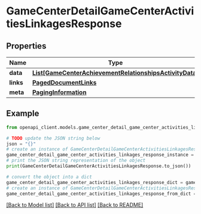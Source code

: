 # GameCenterDetailGameCenterActivitiesLinkagesResponse


## Properties

Name | Type | Description | Notes
------------ | ------------- | ------------- | -------------
**data** | [**List[GameCenterAchievementRelationshipsActivityData]**](GameCenterAchievementRelationshipsActivityData.md) |  | 
**links** | [**PagedDocumentLinks**](PagedDocumentLinks.md) |  | 
**meta** | [**PagingInformation**](PagingInformation.md) |  | [optional] 

## Example

```python
from openapi_client.models.game_center_detail_game_center_activities_linkages_response import GameCenterDetailGameCenterActivitiesLinkagesResponse

# TODO update the JSON string below
json = "{}"
# create an instance of GameCenterDetailGameCenterActivitiesLinkagesResponse from a JSON string
game_center_detail_game_center_activities_linkages_response_instance = GameCenterDetailGameCenterActivitiesLinkagesResponse.from_json(json)
# print the JSON string representation of the object
print(GameCenterDetailGameCenterActivitiesLinkagesResponse.to_json())

# convert the object into a dict
game_center_detail_game_center_activities_linkages_response_dict = game_center_detail_game_center_activities_linkages_response_instance.to_dict()
# create an instance of GameCenterDetailGameCenterActivitiesLinkagesResponse from a dict
game_center_detail_game_center_activities_linkages_response_from_dict = GameCenterDetailGameCenterActivitiesLinkagesResponse.from_dict(game_center_detail_game_center_activities_linkages_response_dict)
```
[[Back to Model list]](../README.md#documentation-for-models) [[Back to API list]](../README.md#documentation-for-api-endpoints) [[Back to README]](../README.md)


